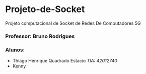 # Projeto-de-Socket
Projeto computacional de Socket de Redes De Computadores 5G

### Professor: Bruno Rodrigues

### Alunos:

- Thiago Henrique Quadrado Estacio _TIA: 42012740_
- Kenny
